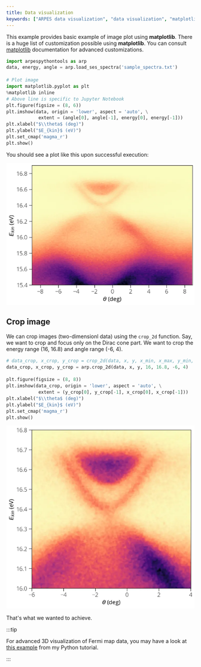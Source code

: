 ```yaml
---
title: Data visualization
keywords: ["ARPES data visualization", "data visualization", "matplotlib", "python data visualization"]
---
```

This example provides basic example of image plot using **matplotlib**. There is
a huge list of customization possible using **matplotlib**. You can consult
[matplotlib](https://matplotlib.org) documentation for advanced customizations.
```python showLineNumbers
import arpespythontools as arp
data, energy, angle = arp.load_ses_spectra('sample_spectra.txt')

# Plot image
import matplotlib.pyplot as plt
%matplotlib inline
# Above line is specific to Jupyter Notebook
plt.figure(figsize = (8, 6))
plt.imshow(data, origin = 'lower', aspect = 'auto', \
            extent = (angle[0], angle[-1], energy[0], energy[-1]))
plt.xlabel("$\\theta$ (deg)")
plt.ylabel("$E_{kin}$ (eV)")
plt.set_cmap('magma_r')
plt.show()
```

You should see a plot like this upon successful execution:

![plot-sample-spectra](../static/img/plot-sample-spectra.webp)

## Crop image

We can crop images (two-dimensionl data) using the `crop_2d` function. Say, we
want to crop and focus only on the Dirac cone part. We want to crop the energy
range (16, 16.8) and angle range (-6, 4).

```python showLineNumbers
# data_crop, x_crop, y_crop = crop_2d(data, x, y, x_min, x_max, y_min, y_max)
data_crop, x_crop, y_crop = arp.crop_2d(data, x, y, 16, 16.8, -6, 4)

plt.figure(figsize = (8, 8))
plt.imshow(data_crop, origin = 'lower', aspect = 'auto', \
            extent = (y_crop[0], y_crop[-1], x_crop[0], x_crop[-1]))
plt.xlabel("$\\theta$ (deg)")
plt.ylabel("$E_{kin}$ (eV)")
plt.set_cmap('magma_r')
plt.show()
```

![crop-image](../static/img/crop-image.webp)

That's what we wanted to achieve.

:::tip

For advanced 3D visualization of Fermi map data, you may have a look at
[this example](https://pranabdas.github.io/python-tutorial/matplotlib/3d-vol)
from my Python tutorial.

:::
